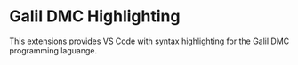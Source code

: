 # Galil DMC Highlighting

This extensions provides VS Code with syntax highlighting for the Galil DMC programming laguange.


